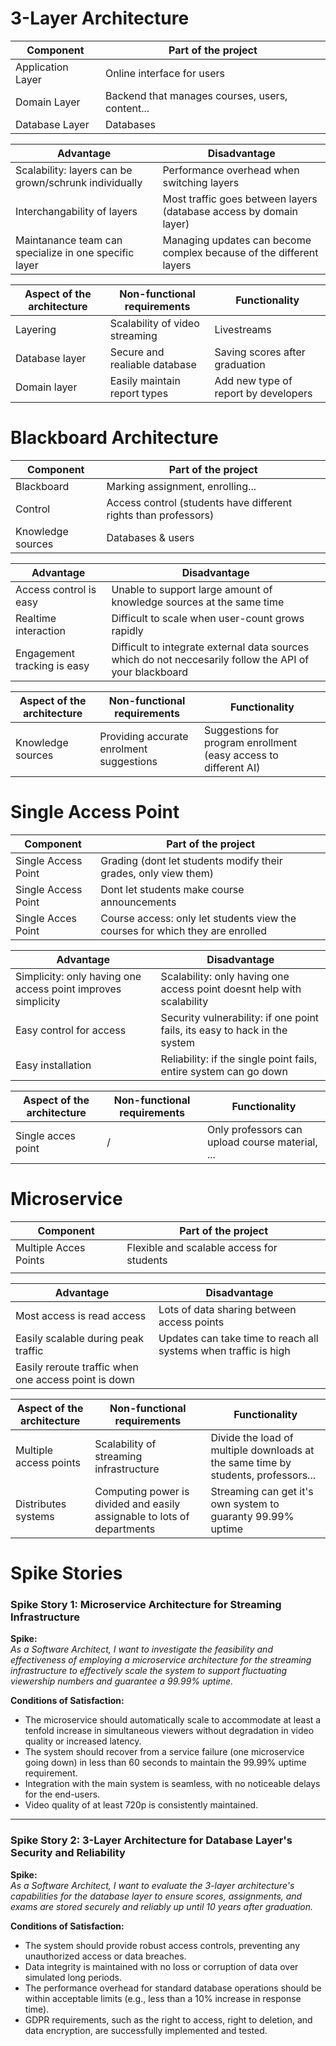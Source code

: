 # 3-Layer Architecture

| Component | Part of the project |
|---|---|
| Application Layer | Online interface for users |
| Domain Layer | Backend that manages courses, users, content... |
| Database Layer | Databases |


| Advantage | Disadvantage|
|---|---|
| Scalability: layers can be grown/schrunk individually | Performance overhead when switching layers |
| Interchangability of layers | Most traffic goes between layers (database access by domain layer) |
| Maintanance team can specialize in one specific layer | Managing updates can become complex because of the different layers |

| Aspect of the architecture | Non-functional requirements | Functionality |
|---|---|---|
| Layering | Scalability of video streaming | Livestreams |
| Database layer | Secure and realiable database | Saving scores after graduation |
| Domain layer | Easily maintain report types | Add new type of report by developers |

# Blackboard Architecture
| Component | Part of the project |
|---|---|
| Blackboard | Marking assignment, enrolling... |
| Control | Access control (students have different rights than professors) |
| Knowledge sources | Databases & users |

| Advantage | Disadvantage|
|---|---|
| Access control is easy | Unable to support large amount of knowledge sources at the same time |
| Realtime interaction | Difficult to scale when user-count grows rapidly |
| Engagement tracking is easy | Difficult to integrate external data sources which do not neccesarily follow the API of your blackboard |

| Aspect of the architecture | Non-functional requirements | Functionality |
|---|---|---|
| Knowledge sources | Providing accurate enrolment suggestions | Suggestions for program enrollment (easy access to different AI) |


# Single Access Point
| Component | Part of the project |
|---|---|
| Single Access Point | Grading (dont let students modify their grades, only view them) |
| Single Access Point | Dont let students make course announcements |
| Single Acces Point | Course access: only let students view the courses for which they are enrolled|

| Advantage | Disadvantage|
|---|---|
| Simplicity: only having one access point improves simplicity | Scalability: only having one access point doesnt help with scalability |
| Easy control for access | Security vulnerability: if one point fails, its easy to hack in the system |
| Easy installation | Reliability: if the single point fails, entire system can go down |

| Aspect of the architecture | Non-functional requirements | Functionality |
|---|---|---|
| Single acces point | / | Only professors can upload course material, ... |

# Microservice
| Component | Part of the project |
|---|---|
| Multiple Acces Points | Flexible and scalable access for students |
|  |  |

| Advantage | Disadvantage|
|---|---|
| Most access is read access | Lots of data sharing between access points |
| Easily scalable during peak traffic | Updates can take time to reach all systems when traffic is high |
| Easily reroute traffic when one access point is down |  |

| Aspect of the architecture | Non-functional requirements | Functionality |
|---|---|---|
| Multiple access points | Scalability of streaming infrastructure | Divide the load of multiple downloads at the same time by students, professors... |
| Distributes systems | Computing power is divided and easily assignable to lots of departments | Streaming can get it's own system to guaranty 99.99% uptime |

# Spike Stories

### Spike Story 1: Microservice Architecture for Streaming Infrastructure

**Spike:**  
_As a Software Architect, I want to investigate the feasibility and effectiveness of employing a microservice architecture for the streaming infrastructure to effectively scale the system to support fluctuating viewership numbers and guarantee a 99.99% uptime._

**Conditions of Satisfaction:**  

- The microservice should automatically scale to accommodate at least a tenfold increase in simultaneous viewers without degradation in video quality or increased latency.
- The system should recover from a service failure (one microservice going down) in less than 60 seconds to maintain the 99.99% uptime requirement.
- Integration with the main system is seamless, with no noticeable delays for the end-users.
- Video quality of at least 720p is consistently maintained.

---

### Spike Story 2: 3-Layer Architecture for Database Layer's Security and Reliability 

**Spike:**  
_As a Software Architect, I want to evaluate the 3-layer architecture's capabilities for the database layer to ensure scores, assignments, and exams are stored securely and reliably up until 10 years after graduation._

**Conditions of Satisfaction:**  

- The system should provide robust access controls, preventing any unauthorized access or data breaches.
- Data integrity is maintained with no loss or corruption of data over simulated long periods.
- The performance overhead for standard database operations should be within acceptable limits (e.g., less than a 10% increase in response time).
- GDPR requirements, such as the right to access, right to deletion, and data encryption, are successfully implemented and tested.
